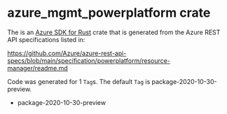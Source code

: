# azure_mgmt_powerplatform crate

The is an [Azure SDK for Rust](https://github.com/Azure/azure-sdk-for-rust) crate that is generated from the Azure REST API specifications listed in:

https://github.com/Azure/azure-rest-api-specs/blob/main/specification/powerplatform/resource-manager/readme.md

Code was generated for 1 `Tag`s. The default `Tag` is package-2020-10-30-preview.


- package-2020-10-30-preview